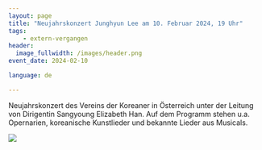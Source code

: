 ```yaml
---
layout: page
title: "Neujahrskonzert Junghyun Lee am 10. Februar 2024, 19 Uhr"
tags:
    - extern-vergangen
header:
  image_fullwidth: /images/header.png
event_date: 2024-02-10

language: de

---
```


Neujahrskonzert des Vereins der Koreaner in Österreich 
 unter der Leitung von Dirigentin Sangyoung Elizabeth Han. 
Auf dem Programm stehen u.a.  Opernarien, koreanische Kunstlieder und bekannte
Lieder aus Musicals.

<img src="/images/extern/2024-02-10.jpg"/>

